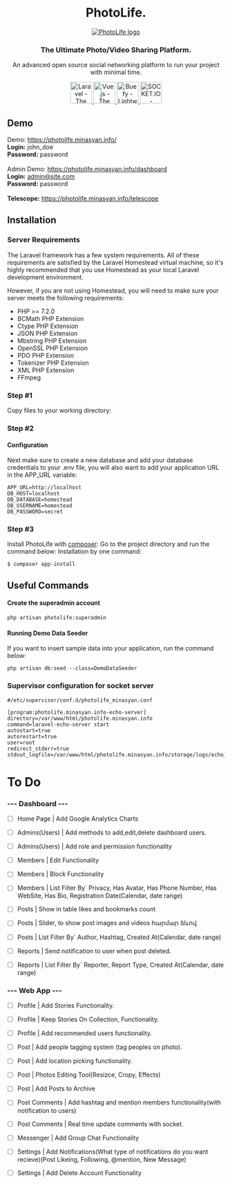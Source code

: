 <h1 align="center">PhotoLife.</h3>

<p align="center">
  <a href="https://photolife.minasyan.info/">
    <img src="https://i.imgur.com/QBa9HAJ.jpg" alt="PhotoLife logo" />
  </a>
</p>

<h3 align="center">The Ultimate Photo/Video Sharing Platform.</h3>
<p align="center">An advanced open source social networking platform to run your project with minimal time.</p>

<p align="center">
  <a href="https://laravel.com/">
    <img src="https://laravel.com/img/logomark.min.svg" height="50" alt="Laravel - The PHP Framework For Web Artisans" />
  </a>
     <a href="https://vuejs.org/">
    <img src="https://vuejs.org/images/logo.png" height="50" alt="Vue.js - The ProgressiveJavaScript Framework" />
  </a>
    <a href="https://buefy.org/">
    <img src="https://buefy.org/static/img/buefy.1d65c18.png" height="50" alt="Buefy - Lightweight UI components for Vue.js based on Bulma" />
  </a>
    <a href="https://socket.io/">
    <img src="https://socket.io/css/images/logo.svg" height="50" alt="SOCKET.IO - FEATURING THE FASTEST AND MOST RELIABLE REAL-TIME ENGINE" />
  </a>
</p>

## Demo
Demo: https://photolife.minasyan.info/ <br/>
<strong>Login:</strong> john_doe <br/>
<strong>Password:</strong> password
<br /><br />
Admin Demo: https://photolife.minasyan.info/dashboard <br/>
<strong>Login:</strong> admin@site.com <br/>
<strong>Password:</strong> password
<br /> <br />
<strong>Telescope:</strong> https://photolife.minasyan.info/telescope <br />

## Installation

### Server Requirements
The Laravel framework has a few system requirements. All of these requirements are satisfied by the Laravel Homestead virtual machine, so it's highly recommended that you use Homestead as your local Laravel development environment.

However, if you are not using Homestead, you will need to make sure your server meets the following requirements:

- PHP >= 7.2.0
- BCMath PHP Extension
- Ctype PHP Extension
- JSON PHP Extension
- Mbstring PHP Extension
- OpenSSL PHP Extension
- PDO PHP Extension
- Tokenizer PHP Extension
- XML PHP Extension
- FFmpeg

### Step #1
Copy files to your working directory:

### Step #2
#### Configuration
Next make sure to create a new database and add your database credentials to your .env file, you will also want to add your application URL in the APP_URL variable:
```
APP_URL=http://localhost
DB_HOST=localhost
DB_DATABASE=homestead
DB_USERNAME=homestead
DB_PASSWORD=secret
```

### Step #3
Install PhotoLife with [composer](https://getcomposer.org/doc/00-intro.md):
Go to the project directory and run the command below:
Installation by one command:
```
$ composer app-install
```

## Useful Commands
#### Create the superadmin account
```
php artisan photolife:superadmin
```

#### Running Demo Data Seeder
If you want to insert sample data into your application, run the command below:
```
php artisan db:seed --class=DemoDataSeeder
```

### Supervisor configuration for socket server
```
#/etc/supervisor/conf.d/photolife_minasyan.conf

[program:photolife.minasyan.info-echo-server]
directory=/var/www/html/photolife.minasyan.info
command=laravel-echo-server start
autostart=true
autorestart=true
user=root
redirect_stderr=true
stdout_logfile=/var/www/html/photolife.minasyan.info/storage/logs/echo_server.log
```

# To Do
### --- Dashboard ---
- [ ] Home Page | Add Google Analytics Charts

- [ ] Admins(Users) | Add methods to add,edit,delete dashboard users.
- [ ] Admins(Users) | Add role and permission functionality

- [ ] Members | Edit Functionality
- [ ] Members | Block Functionality
- [ ] Members | List Filter By` Privacy, Has Avatar, Has Phone Number, Has WebSite, Has Bio, Registration Date(Calendar, date range)

- [ ] Posts | Show in table likes and bookmarks count
- [ ] Posts | Slider, to show post images and videos հարմար ձևով
- [ ] Posts | List Filter By` Author, Hashtag, Created At(Calendar, date range)

- [ ] Reports | Send notification to user when post deleted.
- [ ] Reports | List Filter By` Reporter, Report Type, Created At(Calendar, date range)

### --- Web App ---
- [ ] Profile | Add Stories Functionality.
- [ ] Profile | Keep Stories On Collection, Functionality.
- [ ] Profile | Add recommended users functionality.

- [ ] Post | Add people tagging system (tag peoples on photo).
- [ ] Post | Add location picking functionality.
- [ ] Post | Photos Editing Tool(Resizce, Cropy, Effects)
- [ ] Post | Add Posts to Archive

- [ ] Post Comments | Add hashtag and mention members functionality(with notification to users)
- [ ] Post Comments | Real time update comments with socket.

- [ ] Messenger | Add Group Chat Functionality

- [ ] Settings | Add Notifications(What type of notifications do you want recieve)(Post Likeing, Following, @mention, New Message)
- [ ] Settings | Add Delete Account Functionality
